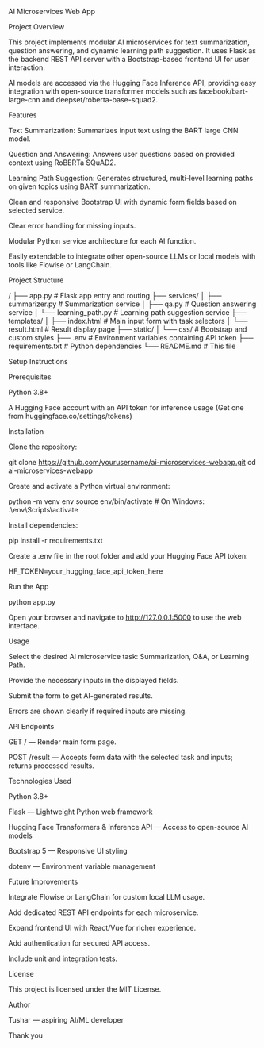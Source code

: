 AI Microservices Web App

Project Overview

This project implements modular AI microservices for text summarization, question answering, and dynamic learning path suggestion. It uses Flask as the backend REST API server with a Bootstrap-based frontend UI for user interaction.

AI models are accessed via the Hugging Face Inference API, providing easy integration with open-source transformer models such as facebook/bart-large-cnn and deepset/roberta-base-squad2.

Features

Text Summarization: Summarizes input text using the BART large CNN model.

Question and Answering: Answers user questions based on provided context using RoBERTa SQuAD2.

Learning Path Suggestion: Generates structured, multi-level learning paths on given topics using BART summarization.

Clean and responsive Bootstrap UI with dynamic form fields based on selected service.

Clear error handling for missing inputs.

Modular Python service architecture for each AI function.

Easily extendable to integrate other open-source LLMs or local models with tools like Flowise or LangChain.

Project Structure

/
├── app.py # Flask app entry and routing
├── services/
│ ├── summarizer.py # Summarization service
│ ├── qa.py # Question answering service
│ └── learning_path.py # Learning path suggestion service
├── templates/
│ ├── index.html # Main input form with task selectors
│ └── result.html # Result display page
├── static/
│ └── css/ # Bootstrap and custom styles
├── .env # Environment variables containing API token
├── requirements.txt # Python dependencies
└── README.md # This file

Setup Instructions

Prerequisites

Python 3.8+

A Hugging Face account with an API token for inference usage
(Get one from huggingface.co/settings/tokens)

Installation

Clone the repository:

git clone https://github.com/yourusername/ai-microservices-webapp.git
cd ai-microservices-webapp

Create and activate a Python virtual environment:

python -m venv env
source env/bin/activate # On Windows: .\env\Scripts\activate

Install dependencies:

pip install -r requirements.txt

Create a .env file in the root folder and add your Hugging Face API token:

HF_TOKEN=your_hugging_face_api_token_here

Run the App

python app.py

Open your browser and navigate to http://127.0.0.1:5000 to use the web interface.

Usage

Select the desired AI microservice task: Summarization, Q&A, or Learning Path.

Provide the necessary inputs in the displayed fields.

Submit the form to get AI-generated results.

Errors are shown clearly if required inputs are missing.

API Endpoints

GET / — Render main form page.

POST /result — Accepts form data with the selected task and inputs; returns processed results.

Technologies Used

Python 3.8+

Flask — Lightweight Python web framework

Hugging Face Transformers & Inference API — Access to open-source AI models

Bootstrap 5 — Responsive UI styling

dotenv — Environment variable management

Future Improvements

Integrate Flowise or LangChain for custom local LLM usage.

Add dedicated REST API endpoints for each microservice.

Expand frontend UI with React/Vue for richer experience.

Add authentication for secured API access.

Include unit and integration tests.

License

This project is licensed under the MIT License.

Author

Tushar — aspiring AI/ML developer

Thank you 